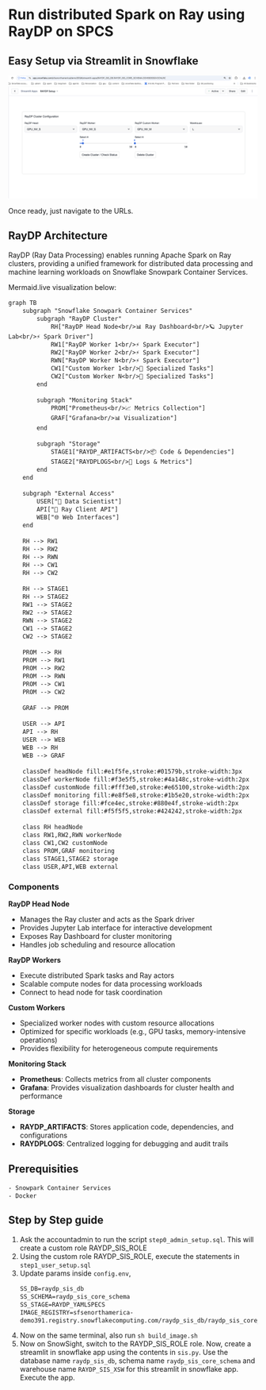 # Run distributed Spark on Ray using RayDP on SPCS

## Easy Setup via Streamlit in Snowflake

![Setup](images/setup.png?raw=true "Ray DP Setup")

Once ready, just navigate to the URLs.

## RayDP Architecture

RayDP (Ray Data Processing) enables running Apache Spark on Ray clusters, providing a unified framework for distributed data processing and machine learning workloads on Snowflake Snowpark Container Services.

Mermaid.live visualization below:
```mermaid
graph TB
    subgraph "Snowflake Snowpark Container Services"
        subgraph "RayDP Cluster"
            RH["RayDP Head Node<br/>📊 Ray Dashboard<br/>🪐 Jupyter Lab<br/>⚡ Spark Driver"]
            RW1["RayDP Worker 1<br/>⚡ Spark Executor"]
            RW2["RayDP Worker 2<br/>⚡ Spark Executor"]  
            RWN["RayDP Worker N<br/>⚡ Spark Executor"]
            CW1["Custom Worker 1<br/>🎯 Specialized Tasks"]
            CW2["Custom Worker N<br/>🎯 Specialized Tasks"]
        end
        
        subgraph "Monitoring Stack"
            PROM["Prometheus<br/>📈 Metrics Collection"]
            GRAF["Grafana<br/>📊 Visualization"]
        end
        
        subgraph "Storage"
            STAGE1["RAYDP_ARTIFACTS<br/>📦 Code & Dependencies"]
            STAGE2["RAYDPLOGS<br/>📝 Logs & Metrics"]
        end
    end
    
    subgraph "External Access"
        USER["👤 Data Scientist"]
        API["🔌 Ray Client API"]
        WEB["🌐 Web Interfaces"]
    end
    
    RH --> RW1
    RH --> RW2 
    RH --> RWN
    RH --> CW1
    RH --> CW2
    
    RH --> STAGE1
    RH --> STAGE2
    RW1 --> STAGE2
    RW2 --> STAGE2
    RWN --> STAGE2
    CW1 --> STAGE2
    CW2 --> STAGE2
    
    PROM --> RH
    PROM --> RW1
    PROM --> RW2
    PROM --> RWN
    PROM --> CW1
    PROM --> CW2
    
    GRAF --> PROM
    
    USER --> API
    API --> RH
    USER --> WEB
    WEB --> RH
    WEB --> GRAF
    
    classDef headNode fill:#e1f5fe,stroke:#01579b,stroke-width:3px
    classDef workerNode fill:#f3e5f5,stroke:#4a148c,stroke-width:2px
    classDef customNode fill:#fff3e0,stroke:#e65100,stroke-width:2px
    classDef monitoring fill:#e8f5e8,stroke:#1b5e20,stroke-width:2px
    classDef storage fill:#fce4ec,stroke:#880e4f,stroke-width:2px
    classDef external fill:#f5f5f5,stroke:#424242,stroke-width:2px
    
    class RH headNode
    class RW1,RW2,RWN workerNode
    class CW1,CW2 customNode
    class PROM,GRAF monitoring
    class STAGE1,STAGE2 storage
    class USER,API,WEB external
```

### Components

**RayDP Head Node**
- Manages the Ray cluster and acts as the Spark driver
- Provides Jupyter Lab interface for interactive development
- Exposes Ray Dashboard for cluster monitoring
- Handles job scheduling and resource allocation

**RayDP Workers**
- Execute distributed Spark tasks and Ray actors
- Scalable compute nodes for data processing workloads
- Connect to head node for task coordination

**Custom Workers**
- Specialized worker nodes with custom resource allocations
- Optimized for specific workloads (e.g., GPU tasks, memory-intensive operations)
- Provides flexibility for heterogeneous compute requirements

**Monitoring Stack**
- **Prometheus**: Collects metrics from all cluster components
- **Grafana**: Provides visualization dashboards for cluster health and performance

**Storage**
- **RAYDP_ARTIFACTS**: Stores application code, dependencies, and configurations
- **RAYDPLOGS**: Centralized logging for debugging and audit trails

## Prerequisities
    - Snowpark Container Services
    - Docker

## Step by Step guide
1. Ask the accountadmin to run the script `step0_admin_setup.sql`. This will create a custom role RAYDP_SIS_ROLE
2. Using the custom role RAYDP_SIS_ROLE, execute the statements in `step1_user_setup.sql`
3. Update params inside `config.env`, 
    ```
    SS_DB=raydp_sis_db
    SS_SCHEMA=raydp_sis_core_schema
    SS_STAGE=RAYDP_YAMLSPECS
    IMAGE_REGISTRY=sfsenorthamerica-demo391.registry.snowflakecomputing.com/raydp_sis_db/raydp_sis_core_schema/raydp_sis_image_repo
    ```
4. Now on the same terminal, also run `sh build_image.sh` 
6. Now on SnowSight, switch to the RAYDP_SIS_ROLE role. Now, create a streamlit in snowflake app using the contents in `sis.py`. Use the database name `raydp_sis_db`, schema name `raydp_sis_core_schema` and warehouse name `RAYDP_SIS_XSW` for this streamlit in snowflake app. Execute the app.